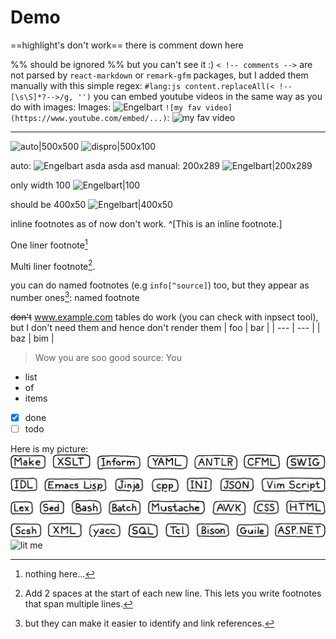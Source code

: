 # Demo 
==highlight's don't work==
there is comment down here
<!-- you shouldn't see it -->
%% should be ignored %%
but you can't see it :)
`< !-- comments -->` are not parsed by `react-markdown` or `remark-gfm` packages, but I added them manually with this simple regex:
`#lang:js content.replaceAll(< !--[\s\S]*?-->/g, '')`
you can embed youtube videos in the same way as you do with images:
Images:
![Engelbart](https://publish-01.obsidian.md/access/f786db9fac45774fa4f0d8112e232d67/Attachments/Engelbart.jpg)
`![my fav video](https://www.youtube.com/embed/...)`:
![my fav video](https://www.youtube.com/embed/927W6zzvV-c?si=0z3Z8_Ye1iYbvhZ3)

------
![auto|500x500](https://www.youtube.com/embed/927W6zzvV-c?si=0z3Z8_Ye1iYbvhZ3 "my fav video")
![dispro|500x100](https://www.youtube.com/embed/927W6zzvV-c?si=0z3Z8_Ye1iYbvhZ3 "my fav video")



auto:
![Engelbart](https://publish-01.obsidian.md/access/f786db9fac45774fa4f0d8112e232d67/Attachments/Engelbart.jpg)
asda
asda
asd
manual: 200x289
![Engelbart|200x289](https://publish-01.obsidian.md/access/f786db9fac45774fa4f0d8112e232d67/Attachments/Engelbart.jpg)

only width 100
![Engelbart|100](https://publish-01.obsidian.md/access/f786db9fac45774fa4f0d8112e232d67/Attachments/Engelbart.jpg)

should be 400x50
![Engelbart|400x50](https://publish-01.obsidian.md/access/f786db9fac45774fa4f0d8112e232d67/Attachments/Engelbart.jpg)

inline footnotes as of now don't work. ^[This is an inline footnote.]

One liner footnote[^1]
[^1]: nothing here... 

Multi liner footnote[^2].
[^2]: Add 2 spaces at the start of each new line.
  This lets you write footnotes that span multiple lines.

you can do named footnotes (e.g `info[^source]`) too, but they appear as number ones[^note]:
named footnote
[^note]: but they can make it easier to identify and link references.

~~don't~~
www.example.com
tables do work (you can check with inpsect tool), but I don't need them and hence don't render them
| foo | bar |
| --- | --- |
| baz | bim |
> Wow you are soo good 
    source: You  
    



* list
* of
* items
- [X] done
- [ ] todo

Here is my picture:
![](/img/little-languages.png "some lang")
![](https://media.licdn.com/dms/image/v2/C4D03AQHtu7Z9FBSTrA/profile-displayphoto-shrink_200_200/profile-displayphoto-shrink_200_200/0/1662555093981?e=2147483647&v=beta&t=0fPFGx9FOyn2Ezalpao0Wwa4nvB5aN9hztPG-VhiDU8 "lit me")